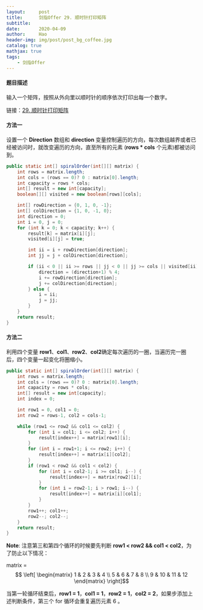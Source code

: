 ```yaml
---
layout:     post
title:      剑指Offer 29. 顺时针打印矩阵
subtitle:   
date:       2020-04-09
author:     Hao
header-img: img/post/post_bg_coffee.jpg
catalog: true
mathjax: true
tags:
    - 剑指Offer
---
```


#### 题目描述

输入一个矩阵，按照从外向里以顺时针的顺序依次打印出每一个数字。

链接：[29. 顺时针打印矩阵](https://leetcode-cn.com/problems/shun-shi-zhen-da-yin-ju-zhen-lcof/)

#### 方法一

设置一个 **Direction** 数组和 **direction** 变量控制遍历的方向，每次数组越界或者已经被访问时，就改变遍历的方向，直至所有的元素 (**rows * cols** 个元素)都被访问到。

```java
public static int[] spiralOrder(int[][] matrix) {
    int rows = matrix.length;
    int cols = (rows == 0)? 0 : matrix[0].length;
    int capacity = rows * cols;
    int[] result = new int[capacity];
    boolean[][] visited = new boolean[rows][cols];

    int[] rowDirection = {0, 1, 0, -1};
    int[] colDirection = {1, 0, -1, 0};
    int direction = 0;
    int i = 0, j = 0;
    for (int k = 0; k < capacity; k++) {
        result[k] = matrix[i][j];
        visited[i][j] = true;

        int ii = i + rowDirection[direction];
        int jj = j + colDirection[direction];

        if (ii < 0 || ii >= rows || jj < 0 || jj >= cols || visited[ii][jj]) {
            direction = (direction+1) % 4;
            i += rowDirection[direction];
            j += colDirection[direction];
        } else {
            i = ii;
            j = jj;
        }
    }
    return result;
}
```

#### 方法二

利用四个变量 **row1**、**col1**、**row2**、**col2**确定每次遍历的一圈，当遍历完一圈后，四个变量一起变化将圈缩小。

```java
public static int[] spiralOrder(int[][] matrix) {
    int rows = matrix.length;
    int cols = (rows == 0)? 0 : matrix[0].length;
    int capacity = rows * cols;
    int[] result = new int[capacity];
    int index = 0;

    int row1 = 0, col1 = 0;
    int row2 = rows-1, col2 = cols-1;

    while (row1 <= row2 && col1 <= col2) {
        for (int i = col1; i <= col2; i++) {
            result[index++] = matrix[row1][i];
        }
        for (int i = row1+1; i <= row2; i++) {
            result[index++] = matrix[i][col2];
        }
        if (row1 < row2 && col1 < col2) {
            for (int i = col2-1; i >= col1; i--) {
                result[index++] = matrix[row2][i];
            }
            for (int i = row2-1; i > row1; i--) {
                result[index++] = matrix[i][col1];
            }
        }
        row1++; col1++;
        row2--; col2--;
    }
    return result;
}
```

**Note**: 注意第三和第四个循环的时候要先判断 **row1 < row2 && col1 < col2**，为了防止以下情况：

matrix = $$
\left[
\begin{matrix}
1 & 2 & 3 & 4 \\
5 & 6 & 7 & 8 \\ 
9 & 10 & 11 & 12 
\end{matrix}
\right]$$ 

当第一轮循环结束后，**row1 = 1**，**col1 = 1**，**row2 = 1**，**col2 = 2**，如果步添加上述判断条件，第三个 for 循环会重复遍历元素 6 。
